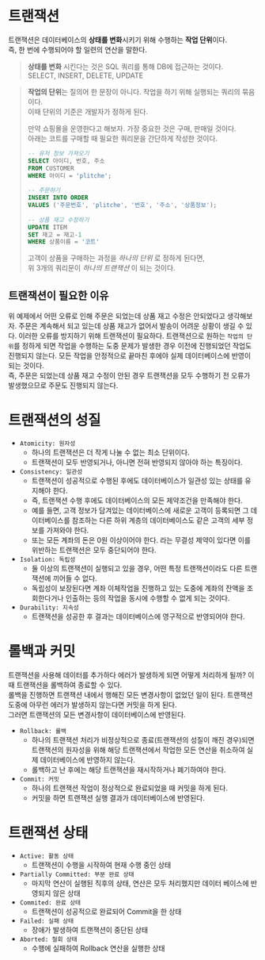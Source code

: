 # 트랜잭션
트랜잭션은 데이터베이스의 **상태를 변화**시키기 위해 수행하는 **작업 단위**이다.  
즉, 한 번에 수행되어야 할 일련의 연산을 말한다.    
> **상태를 변화** 시킨다는 것은 SQL 쿼리를 통해 DB에 접근하는 것이다.   
> SELECT, INSERT, DELETE, UPDATE

> **작업의 단위**는 질의어 한 문장이 아니다. 작업을 하기 위해 실행되는 쿼리의 묶음이다.    
> 이때 단위의 기준은 개발자가 정하게 된다.  
> 
> 만약 쇼핑몰을 운영한다고 해보자. 가장 중요한 것은 구매, 판매일 것이다.  
> 아래는 코트를 구매할 때 필요한 쿼리문을 간단하게 작성한 것이다.
> ```sql  
> -- 유저 정보 가져오기  
> SELECT 아이디, 번호, 주소  
> FROM CUSTOMER   
> WHERE 아이디 = 'plitche';  
>   
> -- 주문하기  
> INSERT INTO ORDER  
> VALUES ('주문번호', 'plitche', '번호', '주소', '상품정보');  
>   
> -- 상품 재고 수정하기  
> UPDATE ITEM   
> SET 재고 = 재고-1  
> WHERE 상품이름 = '코트'  
> ```
> 고객이 상품을 구매하는 과정을 *하나의 단위* 로 정하게 된다면,  
> 위 3개의 쿼리문이 *하나의 트랜잭션* 이 되는 것이다.  

## 트랜잭션이 필요한 이유
위 예제에서 어떤 오류로 인해 주문은 되었는데 상품 재고 수정은 안되었다고 생각해보자. 주문은 계속해서 되고 있는데 상품 재고가 없어서 발송이 어려운 상황이 생길 수 있다.
이러한 오류를 방지하기 위해 트랜잭션이 필요하다. 트랜잭션으로 원하는 `작업의 단위`를 정하게 되면 작업을 수행하는 도중 문제가 발생한 경우 이전에 진행되었던 작업도 
진행되지 않는다. 모든 작업을 안정적으로 끝마친 후에야 실제 데이터베이스에 반영이 되는 것이다.   
즉, 주문은 되었는데 상품 재고 수정이 안된 경우 트랜잭션을 모두 수행하기 전 오류가 발생했으므로 주문도 진행되지 않는다.

# 트랜잭션의 성질
* `Atomicity: 원자성`  
  * 하나의 트랜잭션은 더 작게 나눌 수 없는 최소 단위이다.
  * 트랜잭션이 모두 반영되거나, 아니면 전혀 반영되지 않아야 하는 특징이다.
* `Consistency: 일관성`
  * 트랜잭션이 성공적으로 수행된 후에도 데이터베이스가 일관성 있는 상태를 유지해야 한다.
  * 즉, 트랜잭션 수행 후에도 데이터베이스의 모든 제약조건을 만족해야 한다.
  * 예를 들면, 고객 정보가 담겨있는 데이터베이스에 새로운 고객이 등록되면 그 데이터베이스를 참조하는 다른 하위 계층의 데이터베이스도 같은 고객의 세부 정보를 가져와야 한다.  
  * 또는 모든 계좌의 돈은 0원 이상이어야 한다. 라는 무결성 제약이 있다면 이를 위반하는 트랜잭션은 모두 중단되어야 한다.
* `Isolation: 독립성`
  * 둘 이상의 트랜잭션이 실행되고 있을 경우, 어떤 특정 트랜잭션이라도 다른 트랜잭션에 끼어들 수 없다. 
  * 독립성이 보장된다면 계좌 이체작업을 진행하고 있는 도중에 계좌의 잔액을 조회한다거나 인출하는 등의 작업을 동시에 수행할 수 없게 되는 것이다.
* `Durability: 지속성`
  * 트랜잭션을 성공한 후 결과는 데이터베이스에 영구적으로 반영되어야 한다.

# 롤백과 커밋
트랜잭션을 사용해 데이터를 추가하다 에러가 발생하게 되면 어떻게 처리하게 될까? 이때 트랜잭션을 롤백하여 종료할 수 있다.   
롤백을 진행하면 트랜잭션 내에서 행해진 모든 변경사항이 없었던 일이 된다. 트랜잭션 도중에 아무런 에러가 발생하지 않는다면 커밋을 하게 된다.   
그러면 트랜잭션의 모든 변경사항이 데이터베이스에 반영된다.

* `Rollback: 롤백`
  * 하나의 트랜잭션 처리가 비정상적으로 종료(트랜잭션의 성질이 깨진 경우)되면 트랜잭션의 원자성을 위해 해당 트랜잭션에서 작업한 모든 연산을 취소하여 실제 데이터베이스에 반영하지 않는다. 
  * 롤백하고 난 후에는 해당 트랜잭션을 재시작하거나 폐기하여야 한다.
* `Commit: 커밋`
  * 하나의 트랜잭션 작업이 정상적으로 완료되었을 때 커밋을 하게 된다.
  * 커밋을 하면 트랜잭션 실행 결과가 데이터베이스에 반영된다.

# 트랜잭션 상태
* `Active: 활동 상태`
  * 트랜잭션이 수행을 시작하여 현재 수행 중인 상태
* `Partially Committed: 부분 완료 상태`
  * 마지막 연산이 실행된 직후의 상태, 연산은 모두 처리했지만 데이터 베이스에 반영되지 않은 상태
* `Commited: 완료 상태`
  * 트랜잭션이 성공적으로 완료되어 Commit을 한 상태
* `Failed: 실패 상태`
  * 장애가 발생하여 트랜잭션이 중단된 상태
* `Aborted: 철회 상태`
  * 수행에 실패하여 Rollback 연산을 실행한 상태      
